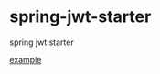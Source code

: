 # spring-jwt-starter
spring jwt starter

[example](https://github.com/zzqfsy/spring-jwt-starter-example)